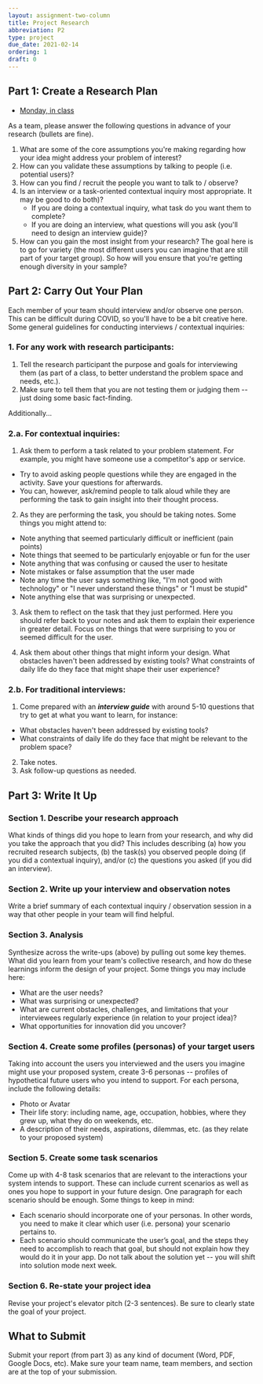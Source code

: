 ```yaml
---
layout: assignment-two-column
title: Project Research
abbreviation: P2
type: project
due_date: 2021-02-14
ordering: 1 
draft: 0
---
```


## Part 1: Create a Research Plan
* <a href="https://docs.google.com/document/d/12pOoSJA4aQnxK8gcH9NrNR36_ZTTWNWpp_QASTamwB4/edit?usp=sharing" target="_blank">Monday, in class</a>

As a team, please answer the following questions in advance of your research (bullets are fine). 
1. What are some of the core assumptions you're making regarding how your idea might address your problem of interest?
1. How can you validate these assumptions by talking to people (i.e. potential users)?
1. How can you find / recruit the people you want to talk to / observe?
1. Is an interview or a task-oriented contextual inquiry most appropriate. It may be good to do both)?
    * If you are doing a contextual inquiry, what task do you want them to complete?
    * If you are doing an interview, what questions will you ask (you'll need to design an interview guide)?
1. How can you gain the most insight from your research? The goal here is to go for variety (the most different users you can imagine that are still part of your target group). So how will you ensure that you're getting enough diversity in your sample?

## Part 2: Carry Out Your Plan
Each member of your team should interview and/or observe one person. This can be difficult during COVID, so you'll have to be a bit creative here. Some general guidelines for conducting interviews / contextual inquiries:

### 1. For any work with research participants:

1. Tell the research participant the purpose and goals for interviewing them (as part of a class, to better understand the problem space and needs, etc.).
1. Make sure to tell them that you are not testing them or judging them -- just doing some basic fact-finding.

Additionally...

### 2.a. For contextual inquiries:
1. Ask them to perform a task related to your problem statement. For example, you might have someone use a competitor's app or service. 
  * Try to avoid asking people questions while they are engaged in the activity. Save your questions for afterwards. 
  * You can, however, ask/remind people to talk aloud while they are performing the task to gain insight into their thought process.
2. As they are performing the task, you should be taking notes. Some things you might attend to:
  * Note anything that seemed particularly difficult or inefficient (pain points)
  * Note things that seemed to be particularly enjoyable or fun for the user
  * Note anything that was confusing or caused the user to hesitate
  * Note mistakes or false assumption that the user made
  * Note any time the user says something like, "I'm not good with technology" or "I never understand these things" or "I must be stupid"
  * Note anything else that was surprising or unexpected.

3. Ask them to reflect on the task that they just performed. Here you should refer back to your notes and ask them to explain their experience in greater detail. Focus on the things that were surprising to you or seemed difficult for the user. 

4. Ask them about other things that might inform your design. What obstacles haven't been addressed by existing tools? What constraints of daily life do they face that might shape their user experience?

### 2.b. For traditional interviews:
1. Come prepared with an ***interview guide*** with around 5-10 questions that try to get at what you want to learn, for instance:
  * What obstacles haven't been addressed by existing tools? 
  * What constraints of daily life do they face that might be relevant to the problem space?
2. Take notes.
3. Ask follow-up questions as needed.

## Part 3: Write It Up

### Section 1. Describe your research approach
What kinds of things did you hope to learn from your research, and why did you take the approach that you did? This includes describing (a) how you recruited research subjects, (b) the task(s) you observed people doing (if you did a contextual inquiry), and/or (c) the questions you asked (if you did an interview).

### Section 2. Write up your interview and observation notes
Write a brief summary of each contextual inquiry / observation session in a way that other people in your team will find helpful.

### Section 3. Analysis
Synthesize across the write-ups (above) by pulling out some key themes. What did you learn from your team's collective research, and how do these learnings inform the design of your project. Some things you may include here:
* What are the user needs? 
* What was surprising or unexpected? 
* What are current obstacles, challenges, and limitations that your interviewees regularly experience (in relation to your project idea)? 
* What opportunities for innovation did you uncover?

### Section 4. Create some profiles (personas) of your target users
Taking into account the users you interviewed and the users you imagine might use your proposed system, create 3-6 personas -- profiles of hypothetical future users who you intend to support. For each persona, include the following details:

* Photo or Avatar
* Their life story: including name, age, occupation, hobbies, where they grew up, what they do on weekends, etc.
* A description of their needs, aspirations, dilemmas, etc. (as they relate to your proposed system)

### Section 5. Create some task scenarios
Come up with 4-8 task scenarios that are relevant to the interactions your system intends to support. These can include current scenarios as well as ones you hope to support in your future design. One paragraph for each scenario should be enough. Some things to keep in mind:

* Each scenario should incorporate one of your personas. In other words, you need to make it clear which user (i.e. persona) your scenario pertains to.
* Each scenario should communicate the user’s goal, and the steps they need to accomplish to reach that goal, but should not explain how they would do it in your app. Do not talk about the solution yet -- you will shift into solution mode next week.

### Section 6. Re-state your project idea
Revise your project's elevator pitch (2-3 sentences). Be sure to clearly state the goal of your project.

## What to Submit
Submit your report (from part 3) as any kind of document (Word, PDF, Google Docs, etc). Make sure your team name, team members, and section are at the top of your submission.
